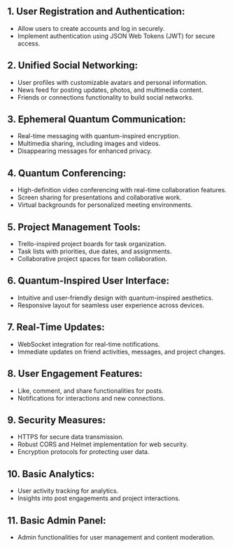 ## 1. User Registration and Authentication:
- Allow users to create accounts and log in securely.
- Implement authentication using JSON Web Tokens (JWT) for secure access.

## 2. Unified Social Networking:
- User profiles with customizable avatars and personal information.
- News feed for posting updates, photos, and multimedia content.
- Friends or connections functionality to build social networks.

## 3. Ephemeral Quantum Communication:
- Real-time messaging with quantum-inspired encryption.
- Multimedia sharing, including images and videos.
- Disappearing messages for enhanced privacy.

## 4. Quantum Conferencing:
- High-definition video conferencing with real-time collaboration features.
- Screen sharing for presentations and collaborative work.
- Virtual backgrounds for personalized meeting environments.

## 5. Project Management Tools:
- Trello-inspired project boards for task organization.
- Task lists with priorities, due dates, and assignments.
- Collaborative project spaces for team collaboration.

## 6. Quantum-Inspired User Interface:
- Intuitive and user-friendly design with quantum-inspired aesthetics.
- Responsive layout for seamless user experience across devices.

## 7. Real-Time Updates:
- WebSocket integration for real-time notifications.
- Immediate updates on friend activities, messages, and project changes.

## 8. User Engagement Features:
- Like, comment, and share functionalities for posts.
- Notifications for interactions and new connections.

## 9. Security Measures:
- HTTPS for secure data transmission.
- Robust CORS and Helmet implementation for web security.
- Encryption protocols for protecting user data.

## 10. Basic Analytics:
- User activity tracking for analytics.
- Insights into post engagements and project interactions.

## 11. Basic Admin Panel:
- Admin functionalities for user management and content moderation.

